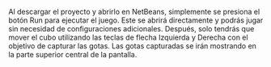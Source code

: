 Al descargar el proyecto y abrirlo en NetBeans, simplemente se presiona el botón Run para ejecutar el juego. Este se abrirá directamente y podrás jugar sin necesidad de configuraciones adicionales.
Después, solo tendrás que mover el cubo utilizando las teclas de flecha Izquierda y Derecha con el objetivo de capturar las gotas. Las gotas capturadas se irán mostrando en la parte superior central de la pantalla.
